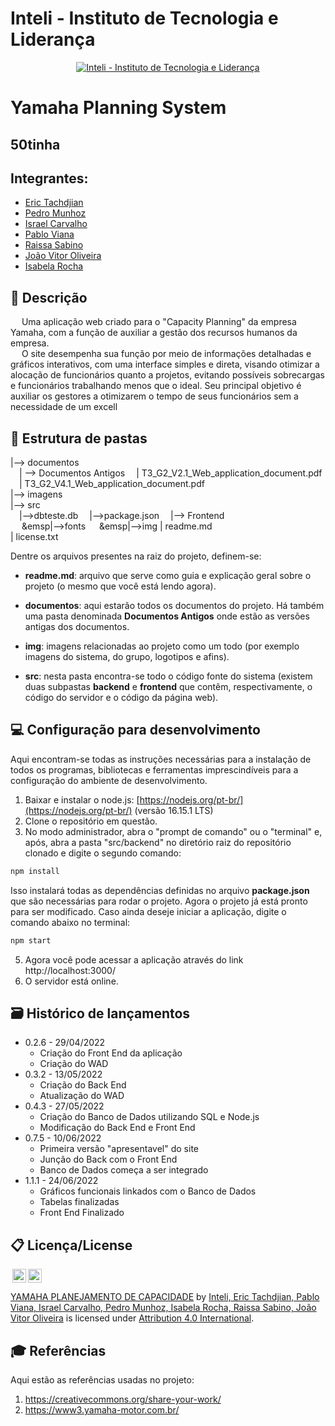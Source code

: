 # Inteli - Instituto de Tecnologia e Liderança 

<p align="center">
<a href= "https://www.inteli.edu.br/"><img src="https://www.inteli.edu.br/wp-content/uploads/2021/08/20172028/marca_1-2.png" alt="Inteli - Instituto de Tecnologia e Liderança" border="0"></a>
</p>

# Yamaha Planning System

## 50tinha

## Integrantes: 
- <a href="https://www.linkedin.com/in/eric-tachdjian/">Eric Tachdjian</a>
- <a href="https://www.linkedin.com/in/pedromunhozsouza">Pedro Munhoz</a>
- <a href="https://www.linkedin.com/in/israel-carvalho-706133241/">Israel Carvalho</a> 
- <a href="https://www.linkedin.com/in/pablo-ruan-lana-viana-b0818b1a6/">Pablo Viana</a> 
- <a href="https://www.linkedin.com/in/raissa-sabino-2a00a11b1/">Raissa Sabino</a>
- <a href="https://www.linkedin.com/in/jv-oliveira-rodrigues/">João Vitor Oliveira</a> 
- <a href="https://www.linkedin.com/in/isabela-amado-da-rocha-0314b4237/">Isabela Rocha</a>

## 📝 Descrição
  &emsp;  Uma aplicação web criado para o "Capacity Planning" da empresa Yamaha, com a função de auxiliar a gestão dos recursos humanos da empresa.<br>
   &emsp; O site desempenha sua função por meio de informações detalhadas e gráficos interativos, com uma interface simples e direta, visando otimizar a alocação de funcionários quanto a projetos, evitando possíveis sobrecargas e funcionários trabalhando menos que o ideal. Seu principal objetivo é auxiliar os gestores a otimizarem o tempo de seus funcionários sem a necessidade de um excell


## 📁 Estrutura de pastas

|--> documentos<br>
  &emsp;| --> Documentos Antigos
  &emsp;| T3_G2_V2.1_Web_application_document.pdf<br>
  &emsp;| T3_G2_V4.1_Web_application_document.pdf<br>
|--> imagens<br>
|--> src<br>
  &emsp;|-->dbteste.db
  &emsp;|-->package.json
  &emsp;|--> Frontend<br>
  &emsp; &emsp|-->fonts
  &emsp; &emsp|-->img
| readme.md<br>
| license.txt

Dentre os arquivos presentes na raiz do projeto, definem-se:

- <b>readme.md</b>: arquivo que serve como guia e explicação geral sobre o projeto (o mesmo que você está lendo agora).

- <b>documentos</b>: aqui estarão todos os documentos do projeto. Há também uma pasta denominada <b>Documentos Antigos</b> onde estão as versões antigas dos documentos</b>.

- <b>img</b>: imagens relacionadas ao projeto como um todo (por exemplo imagens do sistema, do grupo, logotipos e afins).

- <b>src</b>: nesta pasta encontra-se todo o código fonte do sistema (existem duas subpastas <b>backend</b> e <b>frontend</b> que contêm, respectivamente, o código do servidor e o código da página web).

## 💻 Configuração para desenvolvimento

Aqui encontram-se todas as instruções necessárias para a instalação de todos os programas, bibliotecas e ferramentas imprescindíveis para a configuração do ambiente de desenvolvimento.

1.  Baixar e instalar o node.js:  [https://nodejs.org/pt-br/](https://nodejs.org/pt-br/) (versão 16.15.1 LTS)
2. Clone o repositório em questão.
3.  No modo administrador, abra o "prompt de comando" ou o "terminal" e, após,  abra a pasta "src/backend" no diretório raiz do repositório clonado e digite o segundo comando:

```sh
npm install
```

Isso instalará todas as dependências definidas no arquivo <b>package.json</b> que são necessárias para rodar o projeto. Agora o projeto já está pronto para ser modificado. Caso ainda deseje iniciar a aplicação, digite o comando abaixo no terminal:

```sh
npm start
```
5. Agora você pode acessar a aplicação através do link http://localhost:3000/
6. O servidor está online.



## 🗃 Histórico de lançamentos

* 0.2.6 - 29/04/2022
    * Criação do Front End da aplicação
    * Criação do WAD
* 0.3.2 - 13/05/2022
    * Criação do Back End
    * Atualização do WAD
* 0.4.3 - 27/05/2022
    * Criação do Banco de Dados utilizando SQL e Node.js
    * Modificação do Back End e Front End
* 0.7.5 - 10/06/2022
    * Primeira versão "apresentavel" do site
    * Junção do Back com o Front End
    * Banco de Dados começa a ser integrado
* 1.1.1 - 24/06/2022
    * Gráficos funcionais linkados com o Banco de Dados
    * Tabelas finalizadas
    * Front End Finalizado

## 📋 Licença/License

<img style="height:22px!important;margin-left:3px;vertical-align:text-bottom;" src="https://mirrors.creativecommons.org/presskit/icons/cc.svg?ref=chooser-v1"><img style="height:22px!important;margin-left:3px;vertical-align:text-bottom;" src="https://mirrors.creativecommons.org/presskit/icons/by.svg?ref=chooser-v1"><p xmlns:cc="http://creativecommons.org/ns#" xmlns:dct="http://purl.org/dc/terms/"><a property="dct:title" rel="cc:attributionURL" href="https://github.com/Spidus/Teste_Final_1">YAMAHA PLANEJAMENTO DE CAPACIDADE</a> by <a rel="cc:attributionURL dct:creator" property="cc:attributionName" href="https://www.yggbrasil.com.br/vr">Inteli, Eric Tachdjian, Pablo Viana, Israel Carvalho, Pedro Munhoz, Isabela Rocha, Raissa Sabino, João Vitor Oliveira</a> is licensed under <a href="http://creativecommons.org/licenses/by/4.0/?ref=chooser-v1" target="_blank" rel="license noopener noreferrer" style="display:inline-block;">Attribution 4.0 International</a>.</p>

## 🎓 Referências

Aqui estão as referências usadas no projeto:

1. <https://creativecommons.org/share-your-work/>
2. <https://www3.yamaha-motor.com.br/>
